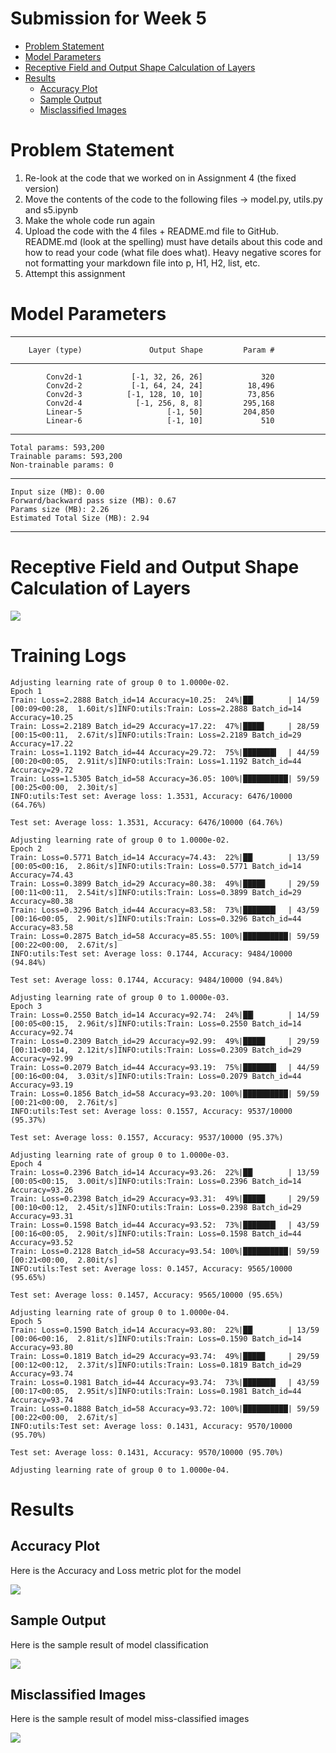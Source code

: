 # Submission for Week 5
- [Problem Statement](#Problem-Statement)
- [Model Parameters](#Model-Parameters)
- [Receptive Field and Output Shape Calculation of Layers](#RF-and-output-shape-Calculations-For-Network)
- [Results](#Results)
    * [Accuracy Plot](#Accuracy-Plot)
    * [Sample Output](#Sample-Output)
    * [Misclassified Images](#Misclassified-Images)



# Problem Statement

1. Re-look at the code that we worked on in Assignment 4 (the fixed version)
2. Move the contents of the code to the following files -> model.py, utils.py and s5.ipynb
3. Make the whole code run again
4. Upload the code with the 4 files + README.md file to GitHub. README.md (look at the spelling) must have details about this code and how to read your code (what file does what). Heavy negative scores for not formatting your markdown file into p, H1, H2, list, etc.
5. Attempt this assignment


# Model Parameters

----------------------------------------------------------------
        Layer (type)               Output Shape         Param #
----------------------------------------------------------------
            Conv2d-1           [-1, 32, 26, 26]             320
            Conv2d-2           [-1, 64, 24, 24]          18,496
            Conv2d-3          [-1, 128, 10, 10]          73,856
            Conv2d-4            [-1, 256, 8, 8]         295,168
            Linear-5                   [-1, 50]         204,850
            Linear-6                   [-1, 10]             510

----------------------------------------------------------------
    Total params: 593,200
    Trainable params: 593,200
    Non-trainable params: 0
----------------------------------------------------------------
    Input size (MB): 0.00
    Forward/backward pass size (MB): 0.67
    Params size (MB): 2.26
    Estimated Total Size (MB): 2.94
----------------------------------------------------------------

# Receptive Field and Output Shape Calculation of Layers

![](images/rf.png)


# Training Logs


    Adjusting learning rate of group 0 to 1.0000e-02.
    Epoch 1
    Train: Loss=2.2888 Batch_id=14 Accuracy=10.25:  24%|██▎       | 14/59 [00:09<00:28,  1.60it/s]INFO:utils:Train: Loss=2.2888 Batch_id=14 Accuracy=10.25
    Train: Loss=2.2189 Batch_id=29 Accuracy=17.22:  47%|████▋     | 28/59 [00:15<00:11,  2.67it/s]INFO:utils:Train: Loss=2.2189 Batch_id=29 Accuracy=17.22
    Train: Loss=1.1192 Batch_id=44 Accuracy=29.72:  75%|███████▍  | 44/59 [00:20<00:05,  2.91it/s]INFO:utils:Train: Loss=1.1192 Batch_id=44 Accuracy=29.72
    Train: Loss=1.5305 Batch_id=58 Accuracy=36.05: 100%|██████████| 59/59 [00:25<00:00,  2.30it/s]
    INFO:utils:Test set: Average loss: 1.3531, Accuracy: 6476/10000 (64.76%)

    Test set: Average loss: 1.3531, Accuracy: 6476/10000 (64.76%)

    Adjusting learning rate of group 0 to 1.0000e-02.
    Epoch 2
    Train: Loss=0.5771 Batch_id=14 Accuracy=74.43:  22%|██▏       | 13/59 [00:05<00:16,  2.86it/s]INFO:utils:Train: Loss=0.5771 Batch_id=14 Accuracy=74.43
    Train: Loss=0.3899 Batch_id=29 Accuracy=80.38:  49%|████▉     | 29/59 [00:11<00:11,  2.54it/s]INFO:utils:Train: Loss=0.3899 Batch_id=29 Accuracy=80.38
    Train: Loss=0.3296 Batch_id=44 Accuracy=83.58:  73%|███████▎  | 43/59 [00:16<00:05,  2.90it/s]INFO:utils:Train: Loss=0.3296 Batch_id=44 Accuracy=83.58
    Train: Loss=0.2875 Batch_id=58 Accuracy=85.55: 100%|██████████| 59/59 [00:22<00:00,  2.67it/s]
    INFO:utils:Test set: Average loss: 0.1744, Accuracy: 9484/10000 (94.84%)

    Test set: Average loss: 0.1744, Accuracy: 9484/10000 (94.84%)

    Adjusting learning rate of group 0 to 1.0000e-03.
    Epoch 3
    Train: Loss=0.2550 Batch_id=14 Accuracy=92.74:  24%|██▎       | 14/59 [00:05<00:15,  2.96it/s]INFO:utils:Train: Loss=0.2550 Batch_id=14 Accuracy=92.74
    Train: Loss=0.2309 Batch_id=29 Accuracy=92.99:  49%|████▉     | 29/59 [00:11<00:14,  2.12it/s]INFO:utils:Train: Loss=0.2309 Batch_id=29 Accuracy=92.99
    Train: Loss=0.2079 Batch_id=44 Accuracy=93.19:  75%|███████▍  | 44/59 [00:16<00:04,  3.03it/s]INFO:utils:Train: Loss=0.2079 Batch_id=44 Accuracy=93.19
    Train: Loss=0.1856 Batch_id=58 Accuracy=93.20: 100%|██████████| 59/59 [00:21<00:00,  2.76it/s]
    INFO:utils:Test set: Average loss: 0.1557, Accuracy: 9537/10000 (95.37%)

    Test set: Average loss: 0.1557, Accuracy: 9537/10000 (95.37%)

    Adjusting learning rate of group 0 to 1.0000e-03.
    Epoch 4
    Train: Loss=0.2396 Batch_id=14 Accuracy=93.26:  22%|██▏       | 13/59 [00:05<00:15,  3.00it/s]INFO:utils:Train: Loss=0.2396 Batch_id=14 Accuracy=93.26
    Train: Loss=0.2398 Batch_id=29 Accuracy=93.31:  49%|████▉     | 29/59 [00:10<00:12,  2.45it/s]INFO:utils:Train: Loss=0.2398 Batch_id=29 Accuracy=93.31
    Train: Loss=0.1598 Batch_id=44 Accuracy=93.52:  73%|███████▎  | 43/59 [00:16<00:05,  2.90it/s]INFO:utils:Train: Loss=0.1598 Batch_id=44 Accuracy=93.52
    Train: Loss=0.2128 Batch_id=58 Accuracy=93.54: 100%|██████████| 59/59 [00:21<00:00,  2.80it/s]
    INFO:utils:Test set: Average loss: 0.1457, Accuracy: 9565/10000 (95.65%)

    Test set: Average loss: 0.1457, Accuracy: 9565/10000 (95.65%)

    Adjusting learning rate of group 0 to 1.0000e-04.
    Epoch 5
    Train: Loss=0.1590 Batch_id=14 Accuracy=93.80:  22%|██▏       | 13/59 [00:06<00:16,  2.81it/s]INFO:utils:Train: Loss=0.1590 Batch_id=14 Accuracy=93.80
    Train: Loss=0.1819 Batch_id=29 Accuracy=93.74:  49%|████▉     | 29/59 [00:12<00:12,  2.37it/s]INFO:utils:Train: Loss=0.1819 Batch_id=29 Accuracy=93.74
    Train: Loss=0.1981 Batch_id=44 Accuracy=93.74:  73%|███████▎  | 43/59 [00:17<00:05,  2.95it/s]INFO:utils:Train: Loss=0.1981 Batch_id=44 Accuracy=93.74
    Train: Loss=0.1888 Batch_id=58 Accuracy=93.72: 100%|██████████| 59/59 [00:22<00:00,  2.67it/s]
    INFO:utils:Test set: Average loss: 0.1431, Accuracy: 9570/10000 (95.70%)

    Test set: Average loss: 0.1431, Accuracy: 9570/10000 (95.70%)

    Adjusting learning rate of group 0 to 1.0000e-04.



# Results

## Accuracy Plot
Here is the Accuracy and Loss metric plot for the model 

![](images/metric_plot.png)

## Sample Output
Here is the sample result of model classification 

![](images/results.png)

## Misclassified Images
Here is the sample result of model miss-classified images

![](images/miss_classified.png)


